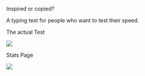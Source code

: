 <p>Inspired or copied?</p>
<p>A typing test for people who want to test their speed.</p>
<p></p>
<p>The actual Test</p>
<img src="https://github.com/user-attachments/assets/65f3db5b-a02f-445d-b54a-89a539c96712"/>
<p></p>
<p>Stats Page</p>
<img src="https://github.com/user-attachments/assets/88abf2d3-ea07-43e4-919d-8db3f582e557"/>


